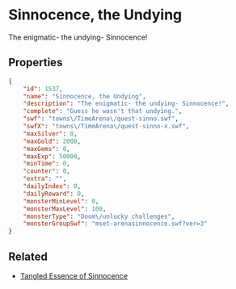 # Sinnocence, the Undying

The enigmatic- the undying- Sinnocence!

## Properties

```json
{
    "id": 1537,
    "name": "Sinnocence, the Undying",
    "description": "The enigmatic- the undying- Sinnocence!",
    "complete": "Guess he wasn't that undying.",
    "swf": "towns\/TimeArena\/quest-sinno.swf",
    "swfX": "towns\/TimeArena\/quest-sinno-x.swf",
    "maxSilver": 0,
    "maxGold": 2000,
    "maxGems": 0,
    "maxExp": 50000,
    "minTime": 0,
    "counter": 0,
    "extra": "",
    "dailyIndex": 0,
    "dailyReward": 0,
    "monsterMinLevel": 0,
    "monsterMaxLevel": 100,
    "monsterType": "Doom\/unlucky challenges",
    "monsterGroupSwf": "mset-arenasinnocence.swf?ver=3"
}
```

## Related

- [Tangled Essence of Sinnocence](../items/18335-tangled-essence-of-sinnocence.md)


